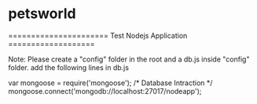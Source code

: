 # petsworld
====================== Test Nodejs Application ===================

Note: Please create a "config" folder in the root and a db.js inside "config" folder.
add the following lines in db.js

var mongoose = require('mongoose');
/* Database Intraction */
mongoose.connect('mongodb://localhost:27017/nodeapp');
